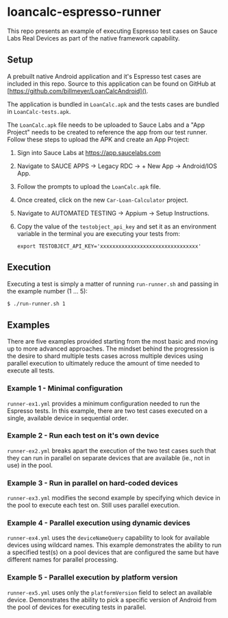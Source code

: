 # loancalc-espresso-runner

This repo presents an example of executing Espresso test cases on Sauce Labs Real Devices as part
of the native framework capability.

## Setup

A prebuilt native Android application and it's Espresso test cases are included in this repo.  Source to this application can be found on GitHub at [https://github.com/billmeyer/LoanCalcAndroid]().

The application is bundled in `LoanCalc.apk` and the tests cases are bundled in `LoanCalc-tests.apk`.

The `LoanCalc.apk` file needs to be uploaded to Sauce Labs and a "App Project" needs to be created to reference the app from our test runner.  Follow these steps to upload the APK and create an App Project:

1. Sign into Sauce Labs at https://app.saucelabs.com
2. Navigate to SAUCE APPS &rarr; Legacy RDC &rarr; + New App &rarr; Android/IOS App.
3. Follow the prompts to upload the `LoanCalc.apk` file.
4. Once created, click on the new `Car-Loan-Calculator` project.
5. Navigate to AUTOMATED TESTING &rarr; Appium &rarr; Setup Instructions.
6. Copy the value of the `testobject_api_key` and set it as an environment variable in the terminal you are executing your tests from:

    ```
    export TESTOBJECT_API_KEY='xxxxxxxxxxxxxxxxxxxxxxxxxxxxxxxx'
    ```

## Execution

Executing a test is simply a matter of running `run-runner.sh` and passing in the example number (1 ... 5):

```bash
$ ./run-runner.sh 1
```

## Examples

There are five examples provided starting from the most basic and moving up to more advanced approaches.  The mindset behind the progression is the desire to shard multiple tests cases across multiple devices using parallel execution to ultimately reduce the amount of time needed to execute all tests.

### Example 1 - Minimal configuration

`runner-ex1.yml` provides a minimum configuration needed to run the Espresso tests.  In this example, there are two test cases executed on a single, available device in sequential order.

### Example 2 - Run each test on it's own device

`runner-ex2.yml` breaks apart the execution of the two test cases such that they can run in parallel on separate devices that are available (ie., not in use) in the pool.

### Example 3 - Run in parallel on hard-coded devices

`runner-ex3.yml` modifies the second example by specifying which device in the pool to execute each test on.  Still uses parallel execution.

### Example 4 - Parallel execution using dynamic devices

`runner-ex4.yml` uses the `deviceNameQuery` capability to look for available devices using wildcard names.  This example demonstrates the ability to run a specified test(s) on a pool devices that are configured the same but have different names for parallel processing.

### Example 5 - Parallel execution by platform version

`runner-ex5.yml` uses only the `platformVersion` field to select an available device.  Demonstrates the ability to pick a specific version of Android from the pool of devices for executing tests in parallel.